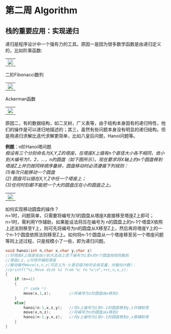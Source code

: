 # 第二周 Algorithm
## 栈的重要应用：实现递归
递归是程序设计中一个强有力的工具。原因一是因为很多数学函数是由递归定义的，比如阶乘函数:

<table>
    <tr>
        <td>
            <center>
                <img src="https://img-blog.csdnimg.cn/20190207202202749.png">
            </center>
        </td>
    </tr>
</table>

二阶Fibonacci数列

<table>
    <tr>
        <td>
            <center>
                <img src="https://img-blog.csdnimg.cn/20190207202356128.png">
            </center>
        </td>
    </tr>
</table>

Ackerman函数
<table>
    <tr>
        <td>
            <center>
                <img src="https://img-blog.csdnimg.cn/20190207202504884.png">
            </center>
        </td>
    </tr>
</table>
原因二，有的数据结构，如二叉树，广义表等，由于结构本身固有的递归特性，他们的操作是可以递归地描述的；其三，虽然有些问题本身没有明显的递归结构，但是用递归求解比迭代求解更简单，比如八皇后问题，Hanoi问题等。<br>

**例题**：n阶Hanoi塔问题<br>
*假设有三个分别命名为X,Y,Z的塔座，在塔座X上插有n个直径大小各不相同，依小到大编号为1，2，...，n的圆盘（如下图所示）。现在要求将X轴上的n个圆盘移到塔座Z上并仍按同样顺序叠排，圆盘移动时必须遵循下列规则：*<br>
*(1)每次只能移动一个圆盘*<br>
*(2) 圆盘可以插在X,Y,Z中任一个塔座上；*<br>
*(3)任何时刻都不能把一个大的圆盘压在小的圆盘之上。*<br>
<table>
    <tr>
        <td>
            <center>
                <img src="https://img-blog.csdnimg.cn/20190207210638673.png?x-oss-process=image/watermark,type_ZmFuZ3poZW5naGVpdGk,shadow_10,text_aHR0cHM6Ly9ibG9nLmNzZG4ubmV0L3dlaXhpbl80MDc1ODc0OA==,size_16,color_FFFFFF,t_70">
            </center>
        </td>
    </tr>
</table>
如何实现移动圆盘的操作？<br>
n=1时，问题简单，只需要将编号为1的圆盘从塔座X直接移至塔座Z上即可；<br>
n>1时，需利用Y作辅助，如果能设法将压在编号为 n的圆盘上的n-1个塔盘X依照上述法则移至Y上，则可先将编号为n的圆盘从X移至Z上，然后再将塔座Y上的一个n-1个圆盘依照法则移至Z上。如何将n-1个圆盘从一个塔座移至另一个塔座问题等同上述过程，只是规模小了一些，即为递归问题。

```c
void hanoi(int n,char x,char y,char z)
//将塔座X上按直径由小到大且自上而下编号为1至n的n个圆盘按规则搬到
//塔座z上，y可用作辅助塔座
//搬动操作move(x,n,z)可定义为（c是初值为0的全局变量，对搬动计数）：
//printf("%i,Move disk %i from %c to %c\n",++c,n,x,z);
{
    if (n==1)
    {
        /* code */
        move(x,1,z);        //将编号为1的圆盘由x移到z
    }
    else{
        hanoi(n-1,x,z,y);   //将x上编号为1至n-1的圆盘移到y,z作辅助塔
        move(x,n,z);        //将编号为n的圆盘从x移到z
        hanoi(n-1,y,x,z);   //将y上编号为1至n-1的圆盘移到z,x做辅助塔
    }
}
```



